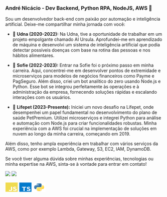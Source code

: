 ### André Nicácio - Dev Backend, Python RPA, NodeJS, AWS 🎒

Sou um desenvolvedor back-end com paixão por automação e inteligência artificial. Deixe-me compartilhar minha jornada com você:

- 🤖 **Udna (2020-2022):** Na Udna, tive a oportunidade de trabalhar em um projeto empolgante chamado AI Ursula. Aprofundei-me em aprendizado de máquina e desenvolvi um sistema de inteligência artificial que podia detectar possíveis doenças com base na rotina das pessoas e nos hábitos alimentares.

- 💼 **Sofie (2022-2023):** Entrar na Sofie foi o próximo passo em minha carreira. Aqui, concentrei-me em desenvolver pontos de extremidade e microserviços para modelos de negócios financeiros como Payme e PagSeguro. Além disso, criei um bot analítico do zero usando Node.js e Python. Esse bot se integrou perfeitamente às operações e à administração da empresa, fornecendo soluções rápidas e escalando interações com os usuários.

- 🚀 **Lifepet (2023-Presente):** Iniciei um novo desafio na Lifepet, onde desempenhei um papel fundamental no desenvolvimento do plano de saúde PetPremium. Utilizei microserviços e integrei Python para análise e automação com Node.js para criar funcionalidades robustas. Minha experiência com a AWS foi crucial na implementação de soluções em nuvem ao longo da minha carreira, começando em 2019.

Além disso, tenho ampla experiência em trabalhar com vários serviços da AWS, como por exemplo Lambda, Gateway, S3, EC2, IAM, DynamoDB.

Se você tiver alguma dúvida sobre minhas experiências, tecnologias ou minha expertise na AWS, sinta-se à vontade para entrar em contato!

<div> 
  <a href = "https://x.gd/VOYnp"><img src="https://img.shields.io/badge/WhatsApp-25D366?style=for-the-badge&logo=whatsapp&logoColor=white" target="_blank"></a>
  <a href="https://www.linkedin.com/in/andr%C3%A9-nic%C3%A1cio-653b7a171/" target="_blank"><img src="https://img.shields.io/badge/-LinkedIn-%230077B5?style=for-the-badge&logo=linkedin&logoColor=white" target="_blank"></a> 
  
</div>

<div style="display: inline_block"><br>
  <img align="center" alt="Rafa-Js" height="30" width="40" src="https://raw.githubusercontent.com/devicons/devicon/master/icons/javascript/javascript-plain.svg">
  <img align="center" alt="Rafa-Ts" height="30" width="40" src="https://raw.githubusercontent.com/devicons/devicon/master/icons/typescript/typescript-plain.svg">
  <img align="center" alt="Rafa-Python" height="30" width="40" src="https://raw.githubusercontent.com/devicons/devicon/master/icons/python/python-original.svg">
</div>
